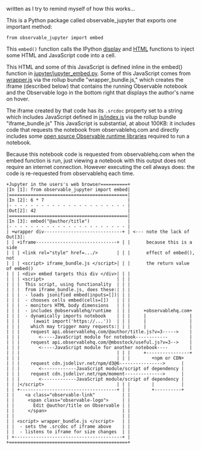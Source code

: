 written as I try to remind myself of how this works...

This is a Python package called observable_jupyter that exports one important method:

```
from observable_jupyter import embed
```

This `embed()` function calls the IPython [display](https://ipython.readthedocs.io/en/stable/api/generated/IPython.display.html#IPython.display.display) and [HTML](https://ipython.readthedocs.io/en/stable/api/generated/IPython.display.html#IPython.display.HTML) functions to inject some HTML and JavaScript code into a cell.

This HTML and some of this JavaScript is defined inline in the embed() function in [jupyter/jupyter_embed.py](./jupyter/jupyter_embed.py). Some of this JavaScript comes from [wrapper.js](./js/wrapper.js) via the rollup bundle "wrapper_bundle.js," which creates the iframe (described below) that contains the running Observable notebook and the Observable logo in the bottom right that displays the author's name on hover.

The iframe created by that code has its `.srcdoc` property set to a string which includes JavaScript defined in [js/index.js](./js/index.js) via the rollup bundle "iframe_bundle.js" This JavaScript is substantial, at about 100KB: it includes code that requests the notebook from observablehq.com and directly includes some [open source Observable runtime libraries](https://github.com/observablehq/runtime) required to run a notebook.

Because this notebook code is requested from observablehq.com when the embed function is run, just viewing a notebook with this output does not require an internet connection. However executing the cell always does: the code is re-requested from observablehq each time.

```
+Jupyter in the users's web browser==========+
|In [1]: from observable_jupyter import embed|
|============================================|
|In [2]: 6 * 7                               |
|- - - - - - - - - - - - - - - - - - - - - - |
|Out[2]: 42                                  |
|============================================|
|In [3]: embed("@author/title")              |
|- - - - - - - - - - - - - - - - - - - - - - |
| +wrapper div-----------------------------+ | <--- note the lack of Out[3]:
| | +iframe------------------------------+ | |      because this is a side
| | | <link rel="style" href=.../>       | | |      effect of embed(), not
| | | <script> iframe_bundle.js </script>| | |      the return value of embed()
| | | <div> embed targets this div </div>| | |
| | | <script>                           | | |
| | |  This script, using functionality  | | |
| | |  from iframe_bundle.js, does these:| | |
| | |  - loads jsonified embed(inputs=[])| | |
| | |  - chooses cells embed(cells=[])   | | |
| | |  - monitors HTML body dimensions   | | |
| | |  - includes @observablehq/runtime  | | |     +observablehq.com+
| | |  - dynamically imports notebook    | | |     |                |
| | |     (await import('https://...'))  | | |     |                |
| | |    which may trigger many requests:| | |     |                |
| | |    request api.observablehq.com/@author/title.js?v=3----->    |
| | |       <-----JavaScript module for notebook------------        |
| | |    request api.observablehq.com/@mbostock/useful.js?v=3-->    |
| | |       <-----JavaScript module for another notebook----        |
| | |                                    | | |     +----------------+
| | |                                    | | |        +npm or CDN+
| | |    request cdn.jsdelivr.net/npm/d3@6---------------->      |
| | |       <-------------JavaScript module/script of dependency |
| | |    request cdn.jsdelivr.net/npm/moment-------------->      |
| | |       <-------------JavaScript module/script of dependency |
| | |</script>                           | | |        |          |
| | +------------------------------------+ | |        +----------+
| |    <a class="observable-link"          | |
| |     <span class="observable-logo">     | |
| |       Edit @author/title on Observable | |
| |     </span>                            | |
| |                                        | |
| | <script> wrapper_bundle.js </script>   | |
| |  - sets the .srcdoc of iframe above    | |
| |  - listens to iframe for size changes  | |
| +----------------------------------------+ |
+============================================+
```
